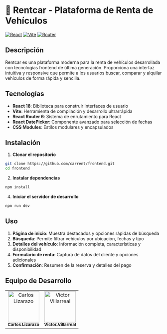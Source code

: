 # 🚗 Rentcar - Plataforma de Renta de Vehículos

[![React](https://img.shields.io/badge/React-20232A?style=for-the-badge&logo=react&logoColor=61DAFB)](https://reactjs.org/)
[![Vite](https://img.shields.io/badge/Vite-646CFF?style=for-the-badge&logo=vite&logoColor=white)](https://vitejs.dev/)
[![Router](https://img.shields.io/badge/React_Router-CA4245?style=for-the-badge&logo=react-router&logoColor=white)](https://reactrouter.com/)

## Descripción

Rentcar es una plataforma moderna para la renta de vehículos desarrollada con tecnologías frontend de última generación. Proporciona una interfaz intuitiva y responsive que permite a los usuarios buscar, comparar y alquilar vehículos de forma rápida y sencilla.


## Tecnologías

- **React 18**: Biblioteca para construir interfaces de usuario
- **Vite**: Herramienta de compilación y desarrollo ultrarrápida
- **React Router 6**: Sistema de enrutamiento para React
- **React DatePicker**: Componente avanzado para selección de fechas
- **CSS Modules**: Estilos modulares y encapsulados


## Instalación

1. **Clonar el repositorio**

```bash
git clone https://github.com/carrent/frontend.git
cd frontend
```

2. **Instalar dependencias**

```bash
npm install
```

4. **Iniciar el servidor de desarrollo**

```bash
npm run dev
```

## Uso

1. **Página de inicio**: Muestra destacados y opciones rápidas de búsqueda
2. **Búsqueda**: Permite filtrar vehículos por ubicación, fechas y tipo
3. **Detalles del vehículo**: Información completa, características y disponibilidad
4. **Formulario de renta**: Captura de datos del cliente y opciones adicionales
5. **Confirmación**: Resumen de la reserva y detalles del pago

## Equipo de Desarrollo

<table>
  <tr>
    <td align="center">
      <a href="https://github.com/CALR0">
        <img src="https://github.com/CALR0.png" width="100px;" alt="Carlos Lizarazo"/>
        <br />
        <sub><b>Carlos Lizarazo</b></sub>
      </a>
    </td>
    <td align="center">
      <a href="https://github.com/Viraviutt">
        <img src="https://github.com/Viraviutt.png" width="100px;" alt="Victor Villarreal"/>
        <br />
        <sub><b>Victor Villarreal</b></sub>
      </a>
    </td>
  </tr>
</table>
